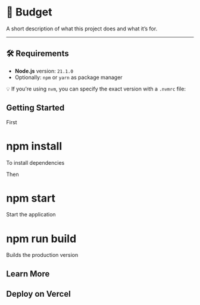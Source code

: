 # 🚀 Budget

A short description of what this project does and what it’s for.

---

## 🛠️ Requirements

- **Node.js** version: `21.1.0`
- Optionally: `npm` or `yarn` as package manager

💡 If you're using `nvm`, you can specify the exact version with a `.nvmrc` file:


## Getting Started
First 
# npm install
To install dependencies

Then
 # npm start
 Start the application
 # npm run build 
 Builds the production version




## Learn More

## Deploy on Vercel

